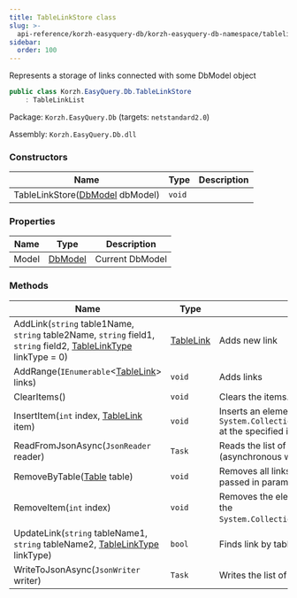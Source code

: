 ```yaml
---
title: TableLinkStore class
slug: >-
  api-reference/korzh-easyquery-db/korzh-easyquery-db-namespace/tablelinkstore-class
sidebar:
  order: 100
---
```


Represents a storage of links connected with some DbModel object
```csharp
public class Korzh.EasyQuery.Db.TableLinkStore
    : TableLinkList

```
Package: `Korzh.EasyQuery.Db` (targets: `netstandard2.0`)

Assembly: `Korzh.EasyQuery.Db.dll`

### Constructors

| Name | Type | Description | 
| --- | --- | --- | 
| TableLinkStore([DbModel](///easyquery/docs/api-reference/korzh-easyquery-db/korzh-easyquery-db-namespace/dbmodel-class) dbModel) | `void` |  | 


### Properties

| Name | Type | Description | 
| --- | --- | --- | 
| Model | [DbModel](///easyquery/docs/api-reference/korzh-easyquery-db/korzh-easyquery-db-namespace/dbmodel-class) | Current DbModel | 


### Methods

| Name | Type | Description | 
| --- | --- | --- | 
| AddLink(`string` table1Name, `string` table2Name, `string` field1, `string` field2, [TableLinkType](///easyquery/docs/api-reference/korzh-easyquery-db/korzh-easyquery-db-namespace/tablelinktype-enum) linkType = 0) | [TableLink](///easyquery/docs/api-reference/korzh-easyquery-db/korzh-easyquery-db-namespace/tablelink-class) | Adds new link | 
| AddRange(`IEnumerable`&lt;[TableLink](///easyquery/docs/api-reference/korzh-easyquery-db/korzh-easyquery-db-namespace/tablelink-class)&gt; links) | `void` | Adds links | 
| ClearItems() | `void` | Clears the items. | 
| InsertItem(`int` index, [TableLink](///easyquery/docs/api-reference/korzh-easyquery-db/korzh-easyquery-db-namespace/tablelink-class) item) | `void` | Inserts an element into the `System.Collections.ObjectModel.Collection'1` at the specified index. | 
| ReadFromJsonAsync(`JsonReader` reader) | `Task` | Reads the list of links from JSON (asynchronous way). | 
| RemoveByTable([Table](///easyquery/docs/api-reference/korzh-easyquery-db/korzh-easyquery-db-namespace/table-class) table) | `void` | Removes all links which contain the table passed in parameter | 
| RemoveItem(`int` index) | `void` | Removes the element at the specified index of the `System.Collections.ObjectModel.Collection'1`. | 
| UpdateLink(`string` tableName1, `string` tableName2, [TableLinkType](///easyquery/docs/api-reference/korzh-easyquery-db/korzh-easyquery-db-namespace/tablelinktype-enum) linkType) | `bool` | Finds link by table aliases and updates its type | 
| WriteToJsonAsync(`JsonWriter` writer) | `Task` | Writes the list of linksto JSON. |
